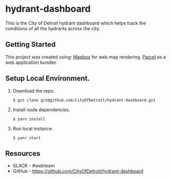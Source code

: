 # hydrant-dashboard

This is the City of Detroit hydrant dashboard which helps track the conditions of all the hydrants across the city.

## Getting Started

This project was created using:
    [Mapbox](https://docs.mapbox.com/mapbox-gl-js/api/) for web map rendering.
    [Parcel](https://parceljs.org/) as a web application bundler.

## Setup Local Environment.

1. Download the repo.
    ```
    $ git clone git@github.com:CityOfDetroit/hydrant-dashboard.git
    ```
2. Install node dependencies.

    ```
    $ yarn install
    ```

3. Run local instance.
    ```
    $ yanr start
    ```
## Resources

* SLACK - #webteam
* GitHub - https://github.com/CityOfDetroit/hydrant-dashboard
